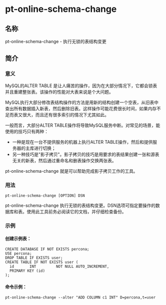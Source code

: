 # pt-online-schema-change
## 名称
pt-online-schema-change -  执行无锁的表结构变更

## 简介

### 意义

MySQL的ALTER TABLE 是让人痛苦的操作，因为在大部分情况下，它都会锁表并且重建整张表。该操作的性能对大表来说是个大问题。

MySQL执行大部分修改表结构操作的方法是用新的结构创建一个空表，从旧表中查出所有数据插入新表，然后删除旧表。这样操作可能花费很长时间，如果内存不足而表又很大，而且还有很多索引的情况下尤其如此。

一般而言，大部分ALTER TABLE操作将导致MySQL服务中断。对常见的场景，能使用的技巧只有两种：

* 一种是现在一台不提供服务的机器上执行ALTER TABLE操作，然后和提供服务器的主库进行切换；
* 另一种技巧是"影子拷贝"。影子拷贝的技巧是用要求的表结果创建一张和源表无关的新表，然后通过重命名和删表操作交换两张表。

pt-online-schema-change 就是可以帮助完成影子拷贝工作的工具。

### 用法
```
pt-online-schema-change [OPTION] DSN
```

pt-online-schema-change 执行无锁的表结构变更。DSN选项可指定要操作的数据库和表。使用此工具前务必阅读它的文档，并仔细检查备份。

### 示例

#### 创建示例表：
```
CREATE DATABASE IF NOT EXISTS percona;
USE percona;
DROP TABLE IF EXISTS user;
CREATE TABLE IF NOT EXISTS user (
  id       INT         NOT NULL AUTO_INCREMENT,
  PRIMARY KEY (id)
);
```
#### 命令示例：
```
pt-online-schema-change --alter "ADD COLUMN c1 INT" D=percona,t=user
```

